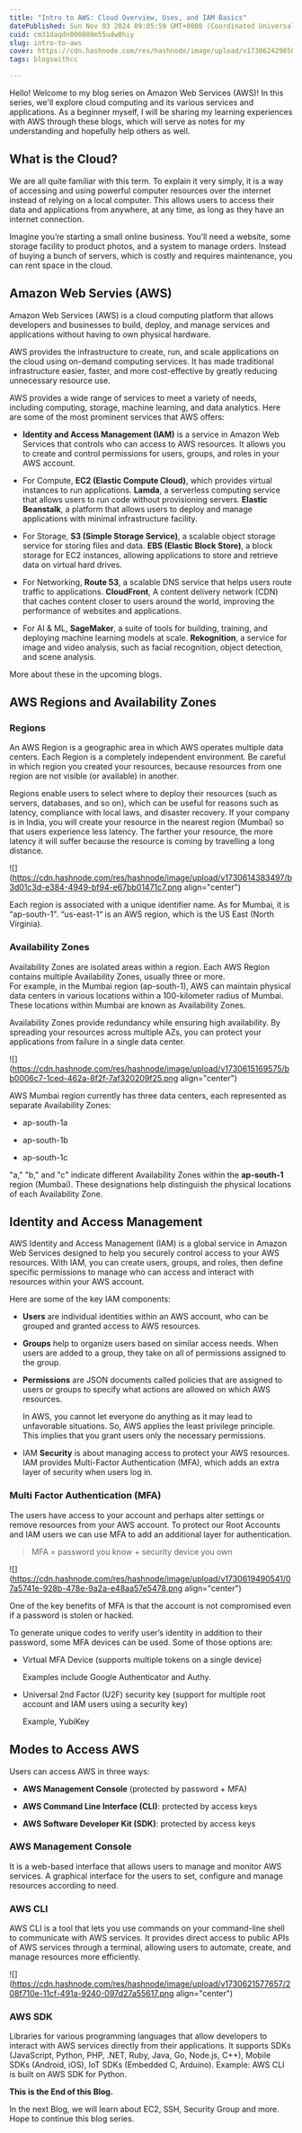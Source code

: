 ```yaml
---
title: "Intro to AWS: Cloud Overview, Uses, and IAM Basics"
datePublished: Sun Nov 03 2024 09:05:59 GMT+0000 (Coordinated Universal Time)
cuid: cm31daqdn000808m55udw0hiy
slug: intro-to-aws
cover: https://cdn.hashnode.com/res/hashnode/image/upload/v1730624298502/30adfae2-15ec-48be-bfae-ba96ad3ecb39.jpeg
tags: blogswithcc

---
```


Hello! Welcome to my blog series on Amazon Web Services (AWS)! In this series, we'll explore cloud computing and its various services and applications. As a beginner myself, I will be sharing my learning experiences with AWS through these blogs, which will serve as notes for my understanding and hopefully help others as well.

## What is the Cloud?

We are all quite familiar with this term. To explain it very simply, it is a way of accessing and using powerful computer resources over the internet instead of relying on a local computer. This allows users to access their data and applications from anywhere, at any time, as long as they have an internet connection.

Imagine you’re starting a small online business. You’ll need a website, some storage facility to product photos, and a system to manage orders. Instead of buying a bunch of servers, which is costly and requires maintenance, you can rent space in the cloud.

## Amazon Web Servies (AWS)

Amazon Web Services (AWS) is a cloud computing platform that allows developers and businesses to build, deploy, and manage services and applications without having to own physical hardware.

AWS provides the infrastructure to create, run, and scale applications on the cloud using on-demand computing services. It has made traditional infrastructure easier, faster, and more cost-effective by greatly reducing unnecessary resource use.

AWS provides a wide range of services to meet a variety of needs, including computing, storage, machine learning, and data analytics. Here are some of the most prominent services that AWS offers:

* **Identity and Access Management (IAM)** is a service in Amazon Web Services that controls who can access to AWS resources. It allows you to create and control permissions for users, groups, and roles in your AWS account.
    
* For Compute, **EC2 (Elastic Compute Cloud)**, which provides virtual instances to run applications. **Lamda**, a serverless computing service that allows users to run code without provisioning servers. **Elastic Beanstalk**, a platform that allows users to deploy and manage applications with minimal infrastructure facility.
    
* For Storage, **S3 (Simple Storage Service)**, a scalable object storage service for storing files and data. **EBS (Elastic Block Store)**, a block storage for EC2 instances, allowing applications to store and retrieve data on virtual hard drives.
    
* For Networking, **Route 53**, a scalable DNS service that helps users route traffic to applications. **CloudFront**, A content delivery network (CDN) that caches content closer to users around the world, improving the performance of websites and applications.
    
* For AI & ML, **SageMaker**, a suite of tools for building, training, and deploying machine learning models at scale. **Rekognition**, a service for image and video analysis, such as facial recognition, object detection, and scene analysis.
    

More about these in the upcoming blogs.

## AWS Regions and Availability Zones

### Regions

An AWS Region is a geographic area in which AWS operates multiple data centers. Each Region is a completely independent environment. Be careful in which region you created your resources, because resources from one region are not visible (or available) in another.

Regions enable users to select where to deploy their resources (such as servers, databases, and so on), which can be useful for reasons such as latency, compliance with local laws, and disaster recovery. If your company is in India, you will create your resource in the nearest region (Mumbai) so that users experience less latency. The farther your resource, the more latency it will suffer because the resource is coming by travelling a long distance.

![](https://cdn.hashnode.com/res/hashnode/image/upload/v1730614383497/b3d01c3d-e384-4949-bf94-e67bb01471c7.png align="center")

Each region is associated with a unique identifier name. As for Mumbai, it is “ap-south-1". “us-east-1“ is an AWS region, which is the US East (North Virginia).

### **Availability Zones**

Availability Zones are isolated areas within a region. Each AWS Region contains multiple Availability Zones, usually three or more.  
For example, in the Mumbai region (ap-south-1), AWS can maintain physical data centers in various locations within a 100-kilometer radius of Mumbai. These locations within Mumbai are known as Availability Zones.

  
Availability Zones provide redundancy while ensuring high availability. By spreading your resources across multiple AZs, you can protect your applications from failure in a single data center.

![](https://cdn.hashnode.com/res/hashnode/image/upload/v1730615169575/bb0006c7-1ced-462a-8f2f-7af320209f25.png align="center")

AWS Mumbai region currently has three data centers, each represented as separate Availability Zones:

* ap-south-1a
    
* ap-south-1b
    
* ap-south-1c
    

"a," "b," and "c" indicate different Availability Zones within the **ap-south-1** region (Mumbai). These designations help distinguish the physical locations of each Availability Zone.

## Identity and Access Management

AWS Identity and Access Management (IAM) is a global service in Amazon Web Services designed to help you securely control access to your AWS resources. With IAM, you can create users, groups, and roles, then define specific permissions to manage who can access and interact with resources within your AWS account.

Here are some of the key IAM components:

* **Users** are individual identities within an AWS account, who can be grouped and granted access to AWS resources.
    
* **Groups** help to organize users based on similar access needs. When users are added to a group, they take on all of permissions assigned to the group.
    
* **Permissions** are JSON documents called policies that are assigned to users or groups to specify what actions are allowed on which AWS resources.
    
    In AWS, you cannot let everyone do anything as it may lead to unfavorable situations. So, AWS applies the least privilege principle. This implies that you grant users only the necessary permissions.
    
* IAM **Security** is about managing access to protect your AWS resources. IAM provides Multi-Factor Authentication (MFA), which adds an extra layer of security when users log in.
    

### Multi Factor Authentication (MFA)

The users have access to your account and perhaps alter settings or remove resources from your AWS account. To protect our Root Accounts and IAM users we can use MFA to add an additional layer for authentication.

> MFA = password you know + security device you own

![](https://cdn.hashnode.com/res/hashnode/image/upload/v1730619490541/07a5741e-928b-478e-9a2a-e48aa57e5478.png align="center")

One of the key benefits of MFA is that the account is not compromised even if a password is stolen or hacked.

To generate unique codes to verify user’s identity in addition to their password, some MFA devices can be used. Some of those options are:

* Virtual MFA Device (supports multiple tokens on a single device)
    
    Examples include Google Authenticator and Authy.
    
* Universal 2nd Factor (U2F) security key (support for multiple root account and IAM users using a security key)
    
    Example, YubiKey
    

## Modes to Access AWS

Users can access AWS in three ways:

* **AWS Management Console** (protected by password + MFA)
    
* **AWS Command Line Interface (CLI)**: protected by access keys
    
* **AWS Software Developer Kit (SDK)**: protected by access keys
    

### AWS Management Console

It is a web-based interface that allows users to manage and monitor AWS services. A graphical interface for the users to set, configure and manage resources according to need.

### AWS CLI

AWS CLI is a tool that lets you use commands on your command-line shell to communicate with AWS services. It provides direct access to public APIs of AWS services through a terminal, allowing users to automate, create, and manage resources more efficiently.

![](https://cdn.hashnode.com/res/hashnode/image/upload/v1730621577657/208f710e-11cf-491a-9240-097d27a55617.png align="center")

### AWS SDK

Libraries for various programming languages that allow developers to interact with AWS services directly from their applications. It supports SDKs (JavaScript, Python, PHP, .NET, Ruby, Java, Go, Node.js, C++), Mobile SDKs (Android, iOS), IoT SDKs (Embedded C, Arduino). Example: AWS CLI is built on AWS SDK for Python.

**This is the End of this Blog.**

In the next Blog, we will learn about EC2, SSH, Security Group and more. Hope to continue this blog series.